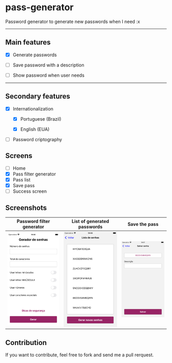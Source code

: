 # pass-generator
Password generator to generate new passwords when I need :x


----
## Main features

- [x] Generate passwords

- [ ] Save password with a description

- [ ] Show password when user needs

----

## Secondary features
- [x] Internationalization

  - [x] Portuguese (Brazil)
  
  - [x] English (EUA)
  
- [ ] Password criptography


## Screens
- [ ] Home
- [x] Pass filter generator
- [x] Pass list
- [x] Save pass
- [ ] Success screen

## Screenshots

Password filter generator | List of generated passwords | Save the pass
------------------------- | --------------------------- | --------------
![](/screenshots/pass-generator.png) | ![](/screenshots/pass-list.png) | ![](/screenshots/save-pass.png)


## Contribution
If you want to contribute, feel free to fork and send me a pull rerquest.